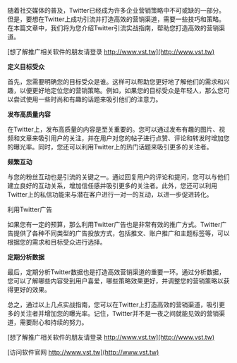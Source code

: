 随着社交媒体的普及，Twitter已经成为许多企业营销策略中不可或缺的一部分。但是，要想在Twitter上成功引流并打造高效的营销渠道，需要一些技巧和策略。在本篇文章中，我们将为您介绍Twitter引流实战指南，帮助您打造高效的营销渠道。

[想了解推广相关软件的朋友请登录 http://www.vst.tw](http://www.vst.tw)

**定义目标受众**

首先，您需要明确您的目标受众是谁。这样可以帮助您更好地了解他们的需求和兴趣，以便更好地定位您的营销策略。例如，如果您的目标受众是年轻人，那么您可以尝试使用一些时尚和有趣的话题来吸引他们的注意力。

**发布高质量内容**

在Twitter上，发布高质量的内容是至关重要的。您可以通过发布有趣的图片、视频和文章来吸引用户的关注，并在用户对您的帖子进行点赞、评论和转发时增加您的曝光率。同时，您还可以利用Twitter上的热门话题来吸引更多的关注者。

**频繁互动**

与您的粉丝互动也是引流的关键之一。通过回复用户的评论和提问，您可以与他们建立良好的互动关系，增加信任感并吸引更多的关注者。此外，您还可以利用Twitter上的私信功能来与潜在客户进行一对一的互动，以进一步促进转化。

利用Twitter广告

如果您有一定的预算，那么利用Twitter广告也是非常有效的推广方式。Twitter广告提供了各种不同类型的广告投放方式，包括推文、账户推广和主题标签等，可以根据您的需求和目标受众进行选择。

**定期分析数据**

最后，定期分析Twitter数据也是打造高效营销渠道的重要一环。通过分析数据，您可以了解哪些内容受到用户喜爱，哪些策略效果更好，并调整您的营销策略以获得更好的效果。

总之，通过以上几点实战指南，您可以在Twitter上打造高效的营销渠道，吸引更多的关注者并增加您的曝光率。记住，Twitter并不是一夜之间就能见效的营销渠道，需要耐心和持续的努力。

[想了解推广相关软件的朋友请登录 http://www.vst.tw](http://www.vst.tw)


[访问软件官网 http://www.vst.tw](http://www.vst.tw)
